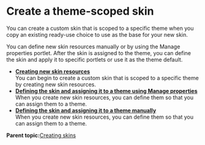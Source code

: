 # Create a theme-scoped skin

You can create a custom skin that is scoped to a specific theme when you copy an existing ready-use choice to use as the base for your new skin.

You can define new skin resources manually or by using the Manage properties portlet. After the skin is assigned to the theme, you can define the skin and apply it to specific portlets or use it as the theme default.

-   **[Creating new skin resources](../dev-theme/themeopt_cust_skintheme.md)**  
You can begin to create a custom skin that is scoped to a specific theme by creating new skin resources.
-   **[Defining the skin and assigning it to a theme using Manage properties](../dev-theme/themeopt_scopedskin_etp.md)**  
When you create new skin resources, you can define them so that you can assign them to a theme.
-   **[Defining the skin and assigning it to a theme manually](../dev-theme/themeopt_scopedskin_manual.md)**  
When you create new skin resources, you can define them so that you can assign them to a theme.

**Parent topic:**[Creating skins](../dev-theme/themeopt_cust_skincreate.md)

